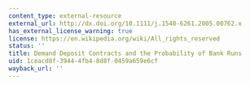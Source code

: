```yaml
---
content_type: external-resource
external_url: http://dx.doi.org/10.1111/j.1540-6261.2005.00762.x
has_external_license_warning: true
license: https://en.wikipedia.org/wiki/All_rights_reserved
status: ''
title: Demand Deposit Contracts and the Probability of Bank Runs
uid: 1ceacd8f-3944-4fb4-8d8f-0459a659e6cf
wayback_url: ''
---
```

